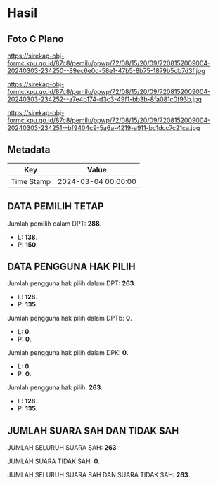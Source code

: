 # Hasil

## Foto C Plano

https://sirekap-obj-formc.kpu.go.id/87c8/pemilu/ppwp/72/08/15/20/09/7208152009004-20240303-234250--89ec6e0d-58e1-47b5-8b75-1879b5db7d3f.jpg

https://sirekap-obj-formc.kpu.go.id/87c8/pemilu/ppwp/72/08/15/20/09/7208152009004-20240303-234252--a7e4b174-d3c3-49f1-bb3b-8fa081c0f93b.jpg

https://sirekap-obj-formc.kpu.go.id/87c8/pemilu/ppwp/72/08/15/20/09/7208152009004-20240303-234251--bf9404c9-5a6a-4219-a911-bc1dcc7c21ca.jpg


## Metadata

| Key        | Value               |
| ---------- | ------------------- |
| Time Stamp | 2024-03-04 00:00:00 |


## DATA PEMILIH TETAP

Jumlah pemilih dalam DPT: **288**.
 * L: **138**.
 * P: **150**.

## DATA PENGGUNA HAK PILIH

Jumlah pengguna hak pilih dalam DPT: **263**.
 * L: **128**.
 * P: **135**.

Jumlah pengguna hak pilih dalam DPTb: **0**.
 * L: **0**.
 * P: **0**.

Jumlah pengguna hak pilih dalam DPK: **0**.
 * L: **0**.
 * P: **0**.

Jumlah pengguna hak pilih: **263**.
 * L: **128**.
 * P: **135**.

## JUMLAH SUARA SAH DAN TIDAK SAH

JUMLAH SELURUH SUARA SAH: **263**.

JUMLAH SUARA TIDAK SAH: **0**.

JUMLAH SELURUH SUARA SAH DAN SUARA TIDAK SAH: **263**.


